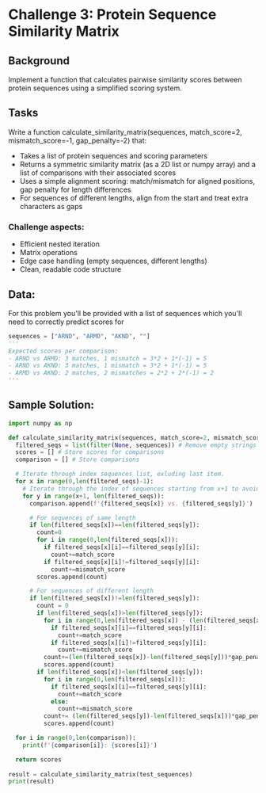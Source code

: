 # Challenge 3:  Protein Sequence Similarity Matrix

## Background 
Implement a function that calculates pairwise similarity scores between protein sequences using a simplified scoring system.

## Tasks
Write a function calculate_similarity_matrix(sequences, match_score=2, mismatch_score=-1, gap_penalty=-2) that:
- Takes a list of protein sequences and scoring parameters
- Returns a symmetric similarity matrix (as a 2D list or numpy array) and a list of comparisons with their associated scores
- Uses a simple alignment scoring: match/mismatch for aligned positions, gap penalty for length differences
- For sequences of different lengths, align from the start and treat extra characters as gaps

### Challenge aspects:
- Efficient nested iteration
- Matrix operations
- Edge case handling (empty sequences, different lengths)
- Clean, readable code structure

## Data:
For this problem you'll be provided with a list of sequences which you'll need to correctly predict scores for
```python
sequences = ["ARND", "ARMD", "AKND", ""]
'''
Expected scores per comparison:
- ARND vs ARMD: 3 matches, 1 mismatch = 3*2 + 1*(-1) = 5
- ARND vs AKND: 3 matches, 1 mismatch = 3*2 + 1*(-1) = 5  
- ARMD vs AKND: 2 matches, 2 mismatches = 2*2 + 2*(-1) = 2
'''
```

## Sample Solution:
```python
import numpy as np

def calculate_similarity_matrix(sequences, match_score=2, mismatch_score=-1, gap_penality=-2):
  filtered_seqs = list(filter(None, sequences)) # Remove empty strings from list of sequences
  scores = [] # Store scores for comparisons 
  comparison = [] # Store comparisons

  # Iterate through index sequences list, exluding last item. 
  for x in range(0,len(filtered_seqs)-1):
    # Iterate through the index of sequences starting from x+1 to avoid self comparison. 
    for y in range(x+1, len(filtered_seqs)):
      comparison.append(f'{filtered_seqs[x]} vs. {filtered_seqs[y]}') 

      # For sequences of same length 
      if len(filtered_seqs[x])==len(filtered_seqs[y]):
        count=0
        for i in range(0,len(filtered_seqs[x])):
          if filtered_seqs[x][i]==filtered_seqs[y][i]:
            count+=match_score
          if filtered_seqs[x][i]!=filtered_seqs[y][i]:
            count+=mismatch_score
        scores.append(count)

      # For sequences of different length 
      if len(filtered_seqs[x])!=len(filtered_seqs[y]):
        count = 0
        if len(filtered_seqs[x])>len(filtered_seqs[y]):
          for i in range(0,len(filtered_seqs[x]) - (len(filtered_seqs[x])-len(filtered_seqs[y]))):
            if filtered_seqs[x][i]==filtered_seqs[y][i]:
              count+=match_score
            if filtered_seqs[x][i]!=filtered_seqs[y][i]:
              count+=mismatch_score
          count+=(len(filtered_seqs[x])-len(filtered_seqs[y]))*gap_penality #Apply gap penality 
          scores.append(count)
        if len(filtered_seqs[x])<len(filtered_seqs[y]):
          for i in range(0,len(filtered_seqs[x])):
            if filtered_seqs[x][i]==filtered_seqs[y][i]:
              count+=match_score
            else:
              count+=mismatch_score
          count+= (len(filtered_seqs[y])-len(filtered_seqs[x]))*gap_penality #Apply gap penalty
          scores.append(count)

  for i in range(0,len(comparison)):
    print(f'{comparison[i]}: {scores[i]}')

  return scores
      
result = calculate_similarity_matrix(test_sequences)
print(result)
```
